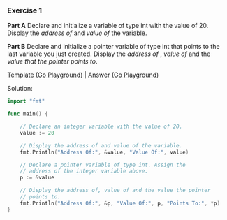### Exercise 1

**Part A** Declare and initialize a variable of type int with the value of 20. Display the _address of_ and _value of_ the variable.

**Part B** Declare and initialize a pointer variable of type int that points to the last variable you just created. Display the _address of_ , _value of_ and the _value that the pointer points to_.

[Template](exercises/template1/template1.go) ([Go Playground](https://play.golang.org/p/ZiVZzVkMqk)) |
[Answer](exercises/exercise1/exercise1.go) ([Go Playground](https://play.golang.org/p/ARXt9Ddawc))

Solution:
```go
import "fmt"

func main() {

	// Declare an integer variable with the value of 20.
	value := 20

	// Display the address of and value of the variable.
	fmt.Println("Address Of:", &value, "Value Of:", value)

	// Declare a pointer variable of type int. Assign the
	// address of the integer variable above.
	p := &value

	// Display the address of, value of and the value the pointer
	// points to.
	fmt.Println("Address Of:", &p, "Value Of:", p, "Points To:", *p)
}
```
